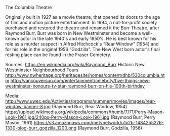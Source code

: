 The Columbia Theatre

Originally built in 1927 as a movie theatre, that opened its doors to the age of film and motion picture entertainment. 
In 1994, a not-for-profit society purchased and restored the theatre and renamed it the Burr Theatre, after Raymond Burr.
Burr was born in New Westminster and become a well-known actor in the late 1940's and early 1950's.
He is best known for his role as a murder suspect in Alfred Hitchcock's "Rear Window" (1954) 
and for his role in the original 1956 "Godzilla".
The New West born actor's final resting place can be found in the Fraser Cemetery.

Sources:
https://en.wikipedia.org/wiki/Raymond_Burr
Historic New Westminster Neighbourhood Tours 
http://www.nwheritage.org/heritagesite/homes/content/dhb/530columbia.htm
http://vancouversun.com/entertainment/celebrity/five-things-new-westminster-honours-tv-star-raymond-burr-on-his-100th-birthday

Media:
http://www.uwec.edu/Activities/programs/summer/movies/images/rear-window-banner-8.jpg (Raymond Burr, Rear Window, 1954)
https://upload.wikimedia.org/wikipedia/commons/thumb/7/71/Perry-Mason-Look-1961.jpg/240px-Perry-Mason-Look-1961.jpg (Raymond Burr, Perry Mason, 1961)
https://s3.amazonaws.com/metvnetwork/u1v2b-1484255276-1330-blog-burr_godzilla_1200.png (Raymond Burr, Godzilla, 1956)
